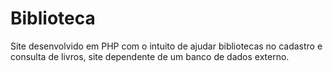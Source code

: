 # Biblioteca
Site desenvolvido em PHP com o intuito de ajudar bibliotecas no cadastro e consulta de livros, site dependente de um banco de dados externo.

